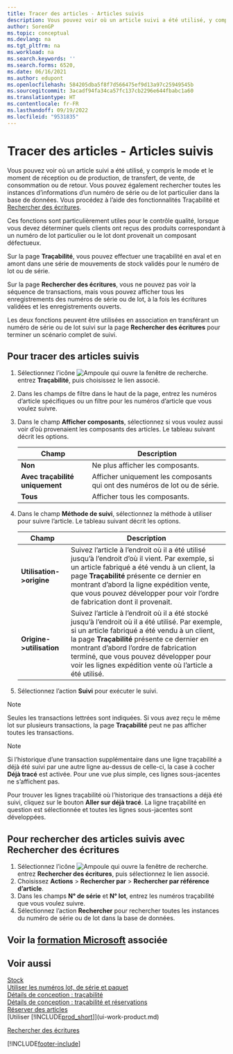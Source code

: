```yaml
---
title: Tracer des articles - Articles suivis
description: Vous pouvez voir où un article suivi a été utilisé, y compris le mode et le moment de réception, de production ou de retour avec les fonctionnalités de traçabilité et de recherche des écritures.
author: SorenGP
ms.topic: conceptual
ms.devlang: na
ms.tgt_pltfrm: na
ms.workload: na
ms.search.keywords: ''
ms.search.forms: 6520,
ms.date: 06/16/2021
ms.author: edupont
ms.openlocfilehash: 584205dba5f8f7d566475ef9d13a97c25949545b
ms.sourcegitcommit: 3acadf94fa34ca57fc137cb2296e644fbabc1a60
ms.translationtype: HT
ms.contentlocale: fr-FR
ms.lasthandoff: 09/19/2022
ms.locfileid: "9531835"
---
```

# <a name="trace-item-tracked-items"></a>Tracer des articles - Articles suivis

Vous pouvez voir où un article suivi a été utilisé, y compris le mode et le moment de réception ou de production, de transfert, de vente, de consommation ou de retour. Vous pouvez également rechercher toutes les instances d’informations d’un numéro de série ou de lot particulier dans la base de données. Vous procédez à l’aide des fonctionnalités Traçabilité et [Rechercher des écritures](ui-find-entries.md).  

Ces fonctions sont particulièrement utiles pour le contrôle qualité, lorsque vous devez déterminer quels clients ont reçus des produits correspondant à un numéro de lot particulier ou le lot dont provenait un composant défectueux.  

 Sur la page **Traçabilité**, vous pouvez effectuer une traçabilité en aval et en amont dans une série de mouvements de stock validés pour le numéro de lot ou de série.  

 Sur la page **Rechercher des écritures**, vous ne pouvez pas voir la séquence de transactions, mais vous pouvez afficher tous les enregistrements des numéros de série ou de lot, à la fois les écritures validées et les enregistrements ouverts.  

 Les deux fonctions peuvent être utilisées en association en transférant un numéro de série ou de lot suivi sur la page **Rechercher des écritures** pour terminer un scénario complet de suivi. <!-- For more information, see [Walkthrough: Tracing Serial-Lot Numbers](walkthrough-tracing-serial-lot-numbers.md).   -->

## <a name="to-trace-item-tracked-items"></a>Pour tracer des articles suivis  

1.  Sélectionnez l’icône ![Ampoule qui ouvre la fenêtre de recherche.](media/ui-search/search_small.png "Dites-moi ce que vous voulez faire") entrez **Traçabilité**, puis choisissez le lien associé.  
2.  Dans les champs de filtre dans le haut de la page, entrez les numéros d’article spécifiques ou un filtre pour les numéros d’article que vous voulez suivre.  
3.  Dans le champ **Afficher composants**, sélectionnez si vous voulez aussi voir d’où provenaient les composants des articles. Le tableau suivant décrit les options.  

    |Champ|Description|  
    |----------------------------------|---------------------------------------|  
    |**Non**|Ne plus afficher les composants.|  
    |**Avec traçabilité uniquement**|Afficher uniquement les composants qui ont des numéros de lot ou de série.|  
    |**Tous**|Afficher tous les composants.|  

4.  Dans le champ **Méthode de suivi**, sélectionnez la méthode à utiliser pour suivre l’article. Le tableau suivant décrit les options.  

    |Champ|Description|  
    |----------------------------------|---------------------------------------|  
    |**Utilisation->origine**|Suivez l’article à l’endroit où il a été utilisé jusqu’à l’endroit d’où il vient. Par exemple, si un article fabriqué a été vendu à un client, la page **Traçabilité** présente ce dernier en montrant d’abord la ligne expédition vente, que vous pouvez développer pour voir l’ordre de fabrication dont il provenait.|  
    |**Origine->utilisation**|Suivez l’article à l’endroit où il a été stocké jusqu’à l’endroit où il a été utilisé. Par exemple, si un article fabriqué a été vendu à un client, la page **Traçabilité** présente ce dernier en montrant d’abord l’ordre de fabrication terminé, que vous pouvez développer pour voir les lignes expédition vente où l’article a été utilisé.|  

5.  Sélectionnez l’action **Suivi** pour exécuter le suivi.  

> [!NOTE]  
>  Seules les transactions lettrées sont indiquées. Si vous avez reçu le même lot sur plusieurs transactions, la page **Traçabilité** peut ne pas afficher toutes les transactions.   

> [!NOTE]  
>  Si l’historique d’une transaction supplémentaire dans une ligne traçabilité a déjà été suivi par une autre ligne au-dessus de celle-ci, la case à cocher **Déjà tracé** est activée. Pour une vue plus simple, ces lignes sous-jacentes ne s’affichent pas.  
>   
>  Pour trouver les lignes traçabilité où l’historique des transactions a déjà été suivi, cliquez sur le bouton **Aller sur déjà tracé**. La ligne traçabilité en question est sélectionnée et toutes les lignes sous-jacentes sont développées.  

## <a name="to-find-item-tracked-items-with-find-entries"></a>Pour rechercher des articles suivis avec Rechercher des écritures  

1. Sélectionnez l’icône ![Ampoule qui ouvre la fenêtre de recherche.](media/ui-search/search_small.png "Dites-moi ce que vous voulez faire") entrez **Rechercher des écritures**, puis sélectionnez le lien associé.  
2. Choisissez **Actions** > **Rechercher par** > **Rechercher par référence d’article**.
3. Dans les champs **N° de série** et **N° lot**, entrez les numéros traçabilité que vous voulez suivre.  
4. Sélectionnez l’action **Rechercher** pour rechercher toutes les instances du numéro de série ou de lot dans la base de données.  

## <a name="see-related-microsoft-training"></a>Voir la [formation Microsoft](/training/modules/prepare-item-tracking/) associée

## <a name="see-also"></a>Voir aussi

[Stock](inventory-manage-inventory.md)  
[Utiliser les numéros lot, de série et paquet](inventory-how-work-item-tracking.md)  
[Détails de conception : traçabilité](design-details-item-tracking.md)  
[Détails de conception : traçabilité et réservations](design-details-item-tracking-and-reservations.md)  
[Réserver des articles](inventory-how-to-reserve-items.md)  
[Utiliser [!INCLUDE[prod_short](includes/prod_short.md)]](ui-work-product.md)  
<!-- [Walkthrough: Tracing Serial-Lot Numbers](walkthrough-tracing-serial-lot-numbers.md)   -->
[Rechercher des écritures](ui-find-entries.md)  


[!INCLUDE[footer-include](includes/footer-banner.md)]
